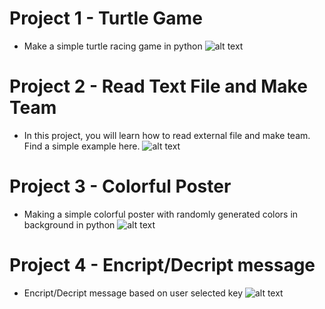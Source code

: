 # Project 1 - Turtle Game

- Make a simple turtle racing game in python
![alt text](https://github.com/abhishekbharti-github/pythonProjects/blob/master/project1_turtle_running_game.png)

# Project 2 - Read Text File and Make Team

- In this project, you will learn how to read external file and make team. Find a simple example here.
![alt text](https://github.com/abhishekbharti-github/pythonProjects/blob/master/project2_team_making_screenshot.png)

# Project 3 - Colorful Poster

- Making a simple colorful poster with randomly generated colors in background in python
![alt text](https://github.com/abhishekbharti-github/pythonProjects/blob/master/project3_colorfulposter.png)

# Project 4 - Encript/Decript message

- Encript/Decript message based on user selected key
![alt text](https://github.com/abhishekbharti-github/pythonProjects/blob/master/project4_encription_screenshot.png)
